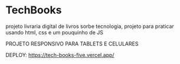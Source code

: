 # TechBooks


projeto livraria digital de livros sorbe tecnologia, projeto para praticar usando html, css e um pouquinho de JS

PROJETO RESPONSIVO PARA TABLETS E CELULARES

DEPLOY: https://tech-books-five.vercel.app/
